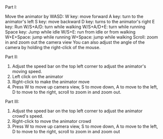 Part I: 

Move the animator by WASD: 
W key: move forward
A key: turn to the animator's left 
S key: move backward
D key: turns to the animator's right
E key: Run
W/S+A/D: turn while walking
W/S+A/D+E: turn while running
Space key: Jump while idle
W/S+E:  run from idle or from walking
W+E+Space: jump while running
W+Space: jump while walking
Scroll: zoom in and zoom out the camera view
You can also adjust the angle of the camera by holding the right-click of the mouse.

Part II: 

1. Adjust the speed bar on the top left corner to adjust the animator's moving speed. 
2. Left click on the animator
3. Right-click to make the animator move
4. Press W to move up camera view, S to move down, A to move to the left, D to move to the right, scroll to zoom in and zoom out.

Part III: 
1. Adjust the speed bar on the top left corner to adjust the animator crowd's speed. 
2. Right-click to move the animator crowd
3. Press W to move up camera view, S to move down, A to move to the left, D to move to the right, scroll to zoom in and zoom out
